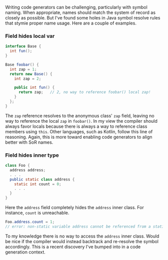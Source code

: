 Writing code generators can be challenging, particularly with symbol naming. When appropriate, names should match the system of record as closely as possible. But I've found some holes in Java symbol resolve rules that stymie proper name usage. Here are a couple of examples.

### Field hides local var
```java
interface Base {
  int fun();
}

Base foobar() {
  int zap = 1;
  return new Base() {
    int zap = 2;

    public int fun() {
      return zap;   // 2, no way to reference foobar() local zap!
    }
  };
}
```
The `zap` reference resolves to the anonymous class' `zap` field, leaving no way to reference the local `zap` in `foobar()`. In my view the compiler should always favor locals because there is always a way to reference class members using `this`. Other languages, such as Kotlin, follow this line of reasoning. Again, this is more toward enabling code generators to align better with SoR names.

### Field hides inner type
```java
class Foo {
  address address;
  . . .
  public static class address {
    static int count = 0;
    . . .
  }
}
```
Here the `address` field completely hides the `address` inner class. For instance, `count` is unreachable.
```java
Foo.address.count = 1; 
// error: non-static variable address cannot be referenced from a static context
``` 
To my knowledge there is no way to access the `address` inner class. Would be nice if the compiler would instead backtrack and re-resolve the symbol accordingly. This is a recent discovery I've bumped into in a code generation context.